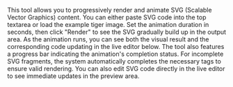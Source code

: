 This tool allows you to progressively render and animate SVG (Scalable Vector Graphics) content. You can either paste SVG code into the top textarea or load the example tiger image. Set the animation duration in seconds, then click "Render" to see the SVG gradually build up in the output area. As the animation runs, you can see both the visual result and the corresponding code updating in the live editor below. The tool also features a progress bar indicating the animation's completion status. For incomplete SVG fragments, the system automatically completes the necessary tags to ensure valid rendering. You can also edit SVG code directly in the live editor to see immediate updates in the preview area.

<!-- Generated from commit: ba6a1be46cd42730f6e967e38dd26fe69d470f0c -->